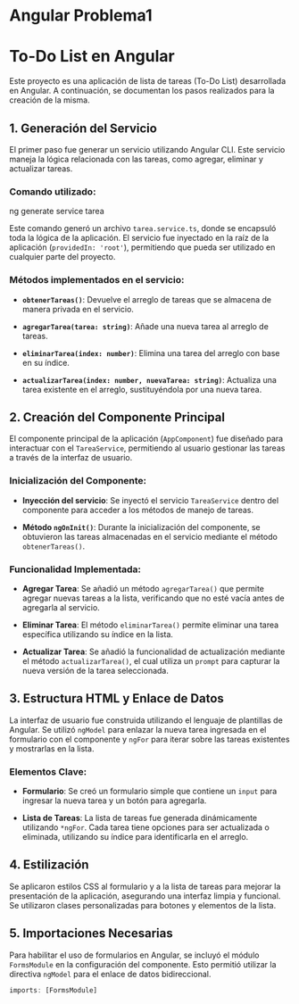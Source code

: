 # Angular Problema1
# To-Do List en Angular

Este proyecto es una aplicación de lista de tareas (To-Do List) desarrollada en Angular. A continuación, se documentan los pasos realizados para la creación de la misma.

## 1. Generación del Servicio

El primer paso fue generar un servicio utilizando Angular CLI. Este servicio maneja la lógica relacionada con las tareas, como agregar, eliminar y actualizar tareas.

### Comando utilizado:
ng generate service tarea 


Este comando generó un archivo `tarea.service.ts`, donde se encapsuló toda la lógica de la aplicación. El servicio fue inyectado en la raíz de la aplicación (`providedIn: 'root'`), permitiendo que pueda ser utilizado en cualquier parte del proyecto.

### Métodos implementados en el servicio:

- **`obtenerTareas()`**: Devuelve el arreglo de tareas que se almacena de manera privada en el servicio.
  
- **`agregarTarea(tarea: string)`**: Añade una nueva tarea al arreglo de tareas.

- **`eliminarTarea(index: number)`**: Elimina una tarea del arreglo con base en su índice.

- **`actualizarTarea(index: number, nuevaTarea: string)`**: Actualiza una tarea existente en el arreglo, sustituyéndola por una nueva tarea.

## 2. Creación del Componente Principal

El componente principal de la aplicación (`AppComponent`) fue diseñado para interactuar con el `TareaService`, permitiendo al usuario gestionar las tareas a través de la interfaz de usuario.

### Inicialización del Componente:

- **Inyección del servicio**: Se inyectó el servicio `TareaService` dentro del componente para acceder a los métodos de manejo de tareas.
  
- **Método `ngOnInit()`**: Durante la inicialización del componente, se obtuvieron las tareas almacenadas en el servicio mediante el método `obtenerTareas()`.

### Funcionalidad Implementada:

- **Agregar Tarea**: Se añadió un método `agregarTarea()` que permite agregar nuevas tareas a la lista, verificando que no esté vacía antes de agregarla al servicio.

- **Eliminar Tarea**: El método `eliminarTarea()` permite eliminar una tarea específica utilizando su índice en la lista.

- **Actualizar Tarea**: Se añadió la funcionalidad de actualización mediante el método `actualizarTarea()`, el cual utiliza un `prompt` para capturar la nueva versión de la tarea seleccionada.

## 3. Estructura HTML y Enlace de Datos

La interfaz de usuario fue construida utilizando el lenguaje de plantillas de Angular. Se utilizó `ngModel` para enlazar la nueva tarea ingresada en el formulario con el componente y `ngFor` para iterar sobre las tareas existentes y mostrarlas en la lista.

### Elementos Clave:

- **Formulario**: Se creó un formulario simple que contiene un `input` para ingresar la nueva tarea y un botón para agregarla.

- **Lista de Tareas**: La lista de tareas fue generada dinámicamente utilizando `*ngFor`. Cada tarea tiene opciones para ser actualizada o eliminada, utilizando su índice para identificarla en el arreglo.

## 4. Estilización

Se aplicaron estilos CSS al formulario y a la lista de tareas para mejorar la presentación de la aplicación, asegurando una interfaz limpia y funcional. Se utilizaron clases personalizadas para botones y elementos de la lista.

## 5. Importaciones Necesarias

Para habilitar el uso de formularios en Angular, se incluyó el módulo `FormsModule` en la configuración del componente. Esto permitió utilizar la directiva `ngModel` para el enlace de datos bidireccional.

```typescript
imports: [FormsModule]
 
